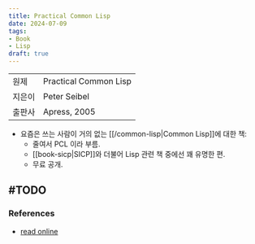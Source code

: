 ```yaml
---
title: Practical Common Lisp
date: 2024-07-09
tags:
- Book
- Lisp
draft: true
---
```



| | |
| --- | --- |
| 원제 | Practical Common Lisp |
| 지은이 | Peter Seibel |
| 출판사 | Apress, 2005 |

- 요즘은 쓰는 사람이 거의 없는 [[/common-lisp|Common Lisp]]에 대한 책:
    - 줄여서 PCL 이라 부름. 
    - [[book-sicp|SICP]]와 더불어 Lisp 관련 책 중에선 꽤 유명한 편.
    - 무료 공개.


#TODO
---
### 

### References
- [read online](https://gigamonkeys.com/book/)